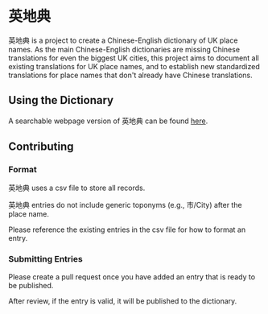 # 英地典
英地典 is a project to create a Chinese-English dictionary of UK place names. As the main Chinese-English dictionaries are missing Chinese translations for even the biggest UK cities, this project aims to document all existing translations for UK place names, and to establish new standardized translations for place names that don't already have Chinese translations.

## Using the Dictionary
A searchable webpage version of 英地典 can be found [here](https://elliottjones.net/yingdidian/).

## Contributing

### Format
英地典 uses a csv file to store all records.

英地典 entries do not include generic toponyms (e.g., 市/City) after the place name.

Please reference the existing entries in the csv file for how to format an entry.

### Submitting Entries
Please create a pull request once you have added an entry that is ready to be published.

After review, if the entry is valid, it will be published to the dictionary.
